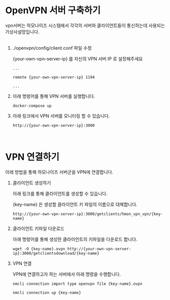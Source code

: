 # OpenVPN 서버 구축하기

vpn서버는 하모나이즈 시스템에서 각각의 서버와 클라이언트들이 통신하는데 사용되는 가상사설망입니다. 
<br><br>


1. ./openvpn/config/client.conf 파일 수정

   {your-own-vpn-server-ip} 를 자신의 VPN 서버 IP 로 설정해주세요

    ```
    ...

    remote {your-own-vpn-server-ip} 1194

    ...
    ```


2. 아래 명령어를 통해 VPN 서버를 실행합니다.
    ```
    docker-compose up
    ```

3. 아래 링크에서 VPN 서버를 모니터링 할 수 있습니다.

    ```
    http://{your-own-vpn-server-ip}:3000
    ```
<br>

# VPN 연결하기
아래 방법을 통해 하모나이즈 서버군을 VPN에 연결합니다.

1. 클라이언트 생성하기

   아래 링크를 통해 클라이언트를 생성할 수 있습니다.

   {key-name} 은 생성할 클라이언트 키 파일의 이름으로 대체합니다.

    ```
    http://{your-own-vpn-server-ip}:3000/getclients/hmon_vpn_vpn/{key-name}
    ```

2. 클라이언트 키파일 다운로드

   아래 명령어를 통해 생성한 클라이언트의 키파일을 다운로드 합니다.

    ```
    wget -O {key-name}.ovpn http://{your-own-vpn-server-ip}:3000/getclientsdownload/{key-name}
    ```

3. VPN 연결

   VPN에 연결하고자 하는 서버에서 아래 명령을 수행합니다.

    ```
    nmcli connection import type openvpn file {key-name}.ovpn
    
    nmcli connection up {key-name}
    ```
